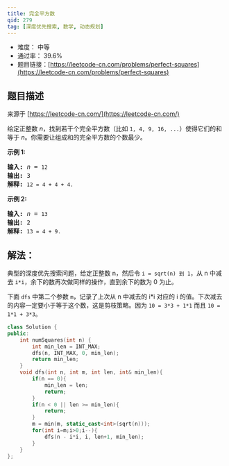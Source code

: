 ```yaml
---
title: 完全平方数
qid: 279
tag: [深度优先搜索, 数学, 动态规划]
---
```


- 难度： 中等
- 通过率： 39.6%
- 题目链接：[https://leetcode-cn.com/problems/perfect-squares](https://leetcode-cn.com/problems/perfect-squares)


## 题目描述

来源于 [https://leetcode-cn.com/](https://leetcode-cn.com/)

<p>给定正整数&nbsp;<em>n</em>，找到若干个完全平方数（比如&nbsp;<code>1, 4, 9, 16, ...</code>）使得它们的和等于<em> n</em>。你需要让组成和的完全平方数的个数最少。</p>

<p><strong>示例&nbsp;1:</strong></p>

<pre><strong>输入:</strong> <em>n</em> = <code>12</code>
<strong>输出:</strong> 3 
<strong>解释: </strong><code>12 = 4 + 4 + 4.</code></pre>

<p><strong>示例 2:</strong></p>

<pre><strong>输入:</strong> <em>n</em> = <code>13</code>
<strong>输出:</strong> 2
<strong>解释: </strong><code>13 = 4 + 9.</code></pre>


## 解法：

典型的深度优先搜索问题，给定正整数 n，然后令 `i = sqrt(n) 到 1`，从 n 中减去 `i*i`，余下的数再次做同样的操作，直到余下的数为 0 为止。

下面 `dfs` 中第二个参数 `m`，记录了上次从 n 中减去的 i*i 对应的 i 的值。下次减去的内容一定要小于等于这个数，这是剪枝策略。因为 `10 = 3*3 + 1*1` 而且 `10 = 1*1 + 3*3`。

```c++
class Solution {
public:
    int numSquares(int n) {
        int min_len = INT_MAX;
        dfs(n, INT_MAX, 0, min_len);
        return min_len;
    }
    void dfs(int n, int m, int len, int& min_len){
        if(n == 0){
            min_len = len;
            return;
        }
        if(n < 0 || len >= min_len){
            return;
        }
        m = min(m, static_cast<int>(sqrt(n)));
        for(int i=m;i>0;i--){
            dfs(n - i*i, i, len+1, min_len);
        }
    }
};
```